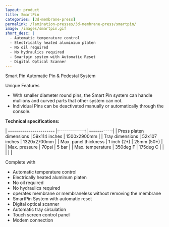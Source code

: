 ```yaml
---
layout: product
title: SmartPin
categories: [3d-membrane-press]
permalink: /lamination-presses/3d-membrane-press/smartpin/
image: /images/smartpin.gif
short_desc: |
  - Automatic temperature control
  - Electrically heated aluminium platen
  - No oil required
  - No hydraulics required
  - Smartpin system with Automatic Reset
  - Digital Optical Scanner
---
```


Smart Pin Automatic Pin & Pedestal System

Unique Features

- With smaller diameter round pins, the Smart Pin system can handle mullions and curved parts that other system can not.
- Individual Pins can be deactivated manually or automatically through the console.

**Technical specifications:**

| ----------------------- |:-------------:| -----------:|
| Press platen dimensions | 59x114 inches | 1500x2900mm |
| Tray dimensions         | 52x107 inches | 1320x2700mm |
| Max. panel thickness    | 1 inch (2*)   | 25mm (50*)  |
| Max. pressure           | 70psi         | 5 bar       |
| Max. temperature        | 350deg F      | 175deg C    |
|                         |               |             |

Complete with
- Automatic temperature control
- Electrically heated aluminum platen
- No oil required
- No hydraulics required
- operates membrane or membraneless without removing the membrane
- SmartPin System with automatic reset
- Digital optical scanner
- Automatic tray circulation
- Touch screen control panel
- Modem connection
